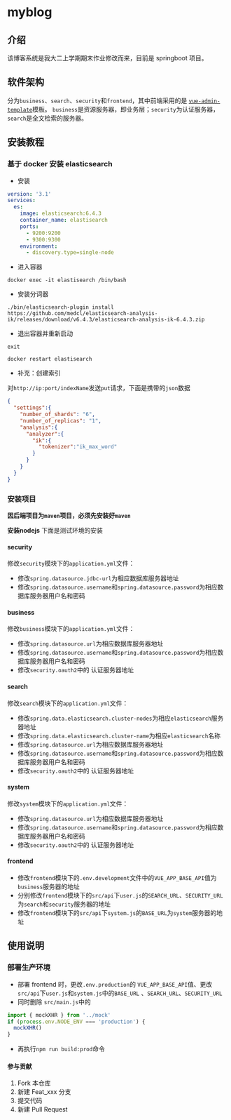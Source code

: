 # myblog

## 介绍
该博客系统是我大二上学期期末作业修改而来，目前是 springboot 项目。

## 软件架构

分为`business`、`search`、`security`和`frontend`，其中前端采用的是 [`vue-admin-template`](https://github.com/PanJiaChen/vue-admin-template)模板。
`business`是资源服务器，即业务层；`security`为认证服务器，`search`是全文检索的服务器。


## 安装教程
### 基于 docker 安装 elasticsearch
+ 安装
```yaml
version: '3.1'
services:
  es:
    image: elasticsearch:6.4.3
    container_name: elastisearch
    ports:
      - 9200:9200
      - 9300:9300
    environment:
      - discovery.type=single-node
```
+ 进入容器
```shell script
docker exec -it elastisearch /bin/bash
```

+ 安装分词器
```shell script
./bin/elasticsearch-plugin install https://github.com/medcl/elasticsearch-analysis-ik/releases/download/v6.4.3/elasticsearch-analysis-ik-6.4.3.zip
```

+ 退出容器并重新启动
```shell script
exit

docker restart elastisearch
```
+ 补充：创建索引

对`http://ip:port/indexName`发送`put`请求，下面是携带的`json`数据
```json
{
  "settings":{
    "number_of_shards": "6",
    "number_of_replicas": "1",
    "analysis":{
      "analyzer":{
        "ik":{
          "tokenizer":"ik_max_word"
        }
      }
    }
  }
}
```

### 安装项目
**因后端项目为`maven`项目，必须先安装好`maven`**

**安装nodejs**
下面是测试环境的安装
#### security
修改`security`模块下的`application.yml`文件：
+ 修改`spring.datasource.jdbc-url`为相应数据库服务器地址
+ 修改`spring.datasource.username`和`spring.datasource.password`为相应数据库服务器用户名和密码

#### business
修改`business`模块下的`application.yml`文件：
+ 修改`spring.datasource.url`为相应数据库服务器地址
+ 修改`spring.datasource.username`和`spring.datasource.password`为相应数据库服务器用户名和密码
+ 修改`security.oauth2`中的 认证服务器地址

#### search
修改`search`模块下的`application.yml`文件：
+ 修改`spring.data.elasticsearch.cluster-nodes`为相应`elasticsearch`服务器地址
+ 修改`spring.data.elasticsearch.cluster-name`为相应`elasticsearch`名称
+ 修改`spring.datasource.url`为相应数据库服务器地址
+ 修改`spring.datasource.username`和`spring.datasource.password`为相应数据库服务器用户名和密码
+ 修改`security.oauth2`中的 认证服务器地址

#### system
修改`system`模块下的`application.yml`文件：
+ 修改`spring.datasource.url`为相应数据库服务器地址
+ 修改`spring.datasource.username`和`spring.datasource.password`为相应数据库服务器用户名和密码
+ 修改`security.oauth2`中的 认证服务器地址

#### frontend
+ 修改`frontend`模块下的`.env.development`文件中的`VUE_APP_BASE_API`值为`business`服务器的地址
+ 分别修改`frontend`模块下的`src/api`下`user.js`的`SEARCH_URL`、`SECURITY_URL`为`search`和`security`服务器的地址
+ 修改`frontend`模块下的`src/api`下`system.js`的`BASE_URL`为`system`服务器的地址

## 使用说明

### 部署生产环境
+ 部署 frontend 时，更改`.env.production`的 `VUE_APP_BASE_API`值、更改`src/api`下`user.js`和`system.js`中的`BASE_URL`
、`SEARCH_URL`、`SECURITY_URL`
+ 同时删除 `src/main.js`中的
```js
import { mockXHR } from '../mock'
if (process.env.NODE_ENV === 'production') {
  mockXHR()
}
```
+ 再执行```npm run build:prod```命令


#### 参与贡献

1. Fork 本仓库
2. 新建 Feat_xxx 分支
3. 提交代码
4. 新建 Pull Request
